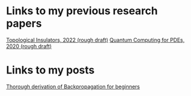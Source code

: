 # Links to my previous research papers

[Topological Insulators, 2022 (rough draft)](https://mathewpareles.github.io/machine-learning/pdf/TopologicalInsulatorDraft2022.pdf)
[Quantum Computing for PDEs, 2020 (rough draft) ](https://mathewpareles.github.io/machine-learning/pdf/QuantumComputingDraft2020.pdf)

# Links to my posts

[Thorough derivation of Backpropagation for beginners](https://mathewpareles.github.io/machine-learning/backprop-derivation)
